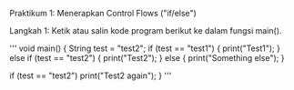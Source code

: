 Praktikum 1: Menerapkan Control Flows ("if/else")

Langkah 1:
Ketik atau salin kode program berikut ke dalam fungsi main().

'''
void main() {
  String test = "test2";
if (test == "test1") {
   print("Test1");
} else if (test == "test2") {
   print("Test2");
} else {
   print("Something else");
}

if (test == "test2") print("Test2 again");
}
'''